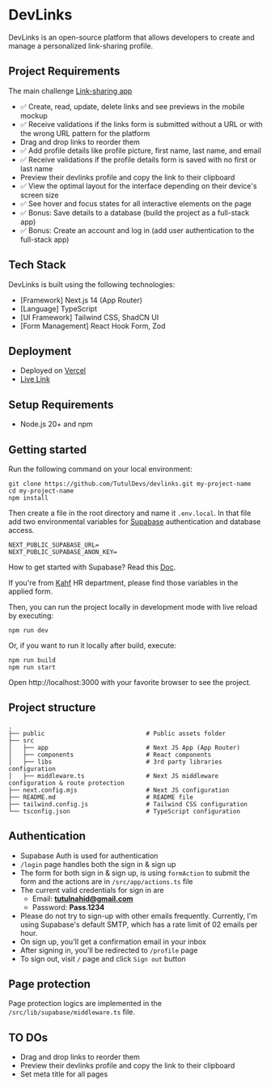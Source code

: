 # DevLinks

DevLinks is an open-source platform that allows developers to create and manage a personalized link-sharing profile.

## Project Requirements

The main challenge [Link-sharing app](https://www.frontendmentor.io/challenges/linksharing-app-Fbt7yweGsT)

- ✅ Create, read, update, delete links and see previews in the mobile mockup
- ✅ Receive validations if the links form is submitted without a URL or with the wrong URL pattern for the platform
- Drag and drop links to reorder them
- ✅ Add profile details like profile picture, first name, last name, and email
- ✅ Receive validations if the profile details form is saved with no first or last name
- Preview their devlinks profile and copy the link to their clipboard
- ✅ View the optimal layout for the interface depending on their device's screen size
- ✅ See hover and focus states for all interactive elements on the page
- ✅ Bonus: Save details to a database (build the project as a full-stack app)
- ✅ Bonus: Create an account and log in (add user authentication to the full-stack app)

## Tech Stack

DevLinks is built using the following technologies:

- [Framework] Next.js 14 (App Router)
- [Language] TypeScript
- [UI Framework] Tailwind CSS, ShadCN UI
- [Form Management] React Hook Form, Zod

## Deployment

- Deployed on [Vercel](https://vercel.com/)
- [Live Link](https://t-devlinks.vercel.app/)

## Setup Requirements

- Node.js 20+ and npm

## Getting started

Run the following command on your local environment:

```shell
git clone https://github.com/TutulDevs/devlinks.git my-project-name
cd my-project-name
npm install
```

Then create a file in the root directory and name it `.env.local`. In that file add two environmental variables for [Supabase](https://supabase.com/) authentication and database access.

```shell
NEXT_PUBLIC_SUPABASE_URL=
NEXT_PUBLIC_SUPABASE_ANON_KEY=
```

How to get started with Supabase? Read this [Doc](https://supabase.com/docs/guides/auth/quickstarts/nextjs).

If you're from [Kahf](https://kahf.com.tr/) HR department, please find those variables in the applied form.

Then, you can run the project locally in development mode with live reload by executing:

```shell
npm run dev
```

Or, if you want to run it locally after build, execute:

```shell
npm run build
npm run start
```

Open http://localhost:3000 with your favorite browser to see the project.

## Project structure

```shell
.
├── public                            # Public assets folder
├── src
│   ├── app                           # Next JS App (App Router)
│   ├── components                    # React components
│   ├── libs                          # 3rd party libraries configuration
│   ├── middleware.ts                 # Next JS middleware configuration & route protection
├── next.config.mjs                   # Next JS configuration
├── README.md                         # README file
├── tailwind.config.js                # Tailwind CSS configuration
└── tsconfig.json                     # TypeScript configuration
```

## Authentication

- Supabase Auth is used for authentication
- `/login` page handles both the sign in & sign up
- The form for both sign in & sign up, is using `formAction` to submit the form and the actions are in `/src/app/actions.ts` file
- The current valid credentials for sign in are
  - Email: **tutulnahid@gmail.com**
  - Password: **Pass.1234**
- Please do not try to sign-up with other emails frequently. Currently, I'm using Supabase's default SMTP, which has a rate limit of 02 emails per hour.
- On sign up, you'll get a confirmation email in your inbox
- After signing in, you'll be redirected to `/profile` page
- To sign out, visit `/` page and click `Sign out` button

## Page protection

Page protection logics are implemented in the `/src/lib/supabase/middleware.ts` file.

## TO DOs

- Drag and drop links to reorder them
- Preview their devlinks profile and copy the link to their clipboard
- Set meta title for all pages

